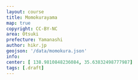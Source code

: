 ```yaml
---
layout: course
title: Momokurayama
map: true
copyright: CC-BY-NC
area: Otsuki
prefecture: Yamanashi
author: hikr.jp
geojson: '/data/momokura.json'
info:
center: [ 138.9810848236084, 35.63832498777987]
tags: [.draft]
---
```

